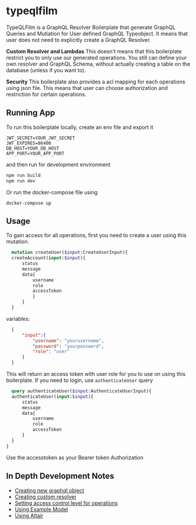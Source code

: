 # typeqlfilm
TypeQLFilm is a GraphQL Resolver Boilerplate that generate GraphQL Queries and Mutiation for User defined GraphQL Typeobject. It means that user does not need to explicitly create a GraphQL Resolver.

**Custom Resolver and Lambdas**
This doesn't means that this boilerplate restrict you to only use our generated operations. You still can define your own resolver and GraphQL Schema, without actually creating a table on the database (unless if you want to).

**Security**
This boilerplate also provides a acl mapping for each operations using json file. This means that user can choose authorization and restriction for certain operations.

## Running App
To run this boilerplate locally, create an env file and export it
```
JWT_SECRET=YOUR_JWT_SECRET
JWT_EXPIRES=86400
DB_HOST=YOUR_DB_HOST
APP_PORT=YOUR_APP_PORT
```

and then run for development environment
```sh
npm run build
npm run dev
```

Or run the docker-compose file using
```
docker-compose up
```


## Usage
  To gain access for all operations, first you need to create a user using this mutation.
  ```graphql
    mutation createUser($input:CreateUserInput){
    createAccount(input:$input){
        status
        message
        data{
            username
            role
            accessToken
            }
        }
    }
  ```
  variables:
  ```json
    {
        "input":{
            "username": "yourusername",
            "password": "yourpassword",
            "role": "user"
        }
    }
  ```

  This will return an access token with user role for you to use on using this boilerplate.
  If you need to login, use `authenticateUser` query

  ```graphql
    query authenticateUser($input:AuthenticateUserInput){
    authenticateUser(input:$input){
        status
        message
        data{
            username
            role
            accessToken
        }
    }
}
  ```
Use the accesstoken as your Bearer token Authorization



## In Depth Development Notes
- [Creating new graphql object]("./docs/graphql_object.md")
- [Creating custom resolver]("./docs/lambda.md")
- [Setting access control level for operations]("./docs/acl.md")
- [Using Example Model]("./docs/using_example_model.md")
- [Using Altair]("./docs/using_altair.md")